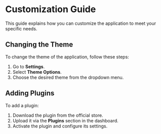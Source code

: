 # Customization Guide

This guide explains how you can customize the application to meet your specific needs.

## Changing the Theme
To change the theme of the application, follow these steps:
1. Go to **Settings**.
2. Select **Theme Options**.
3. Choose the desired theme from the dropdown menu.

## Adding Plugins
To add a plugin:
1. Download the plugin from the official store.
2. Upload it via the **Plugins** section in the dashboard.
3. Activate the plugin and configure its settings.
